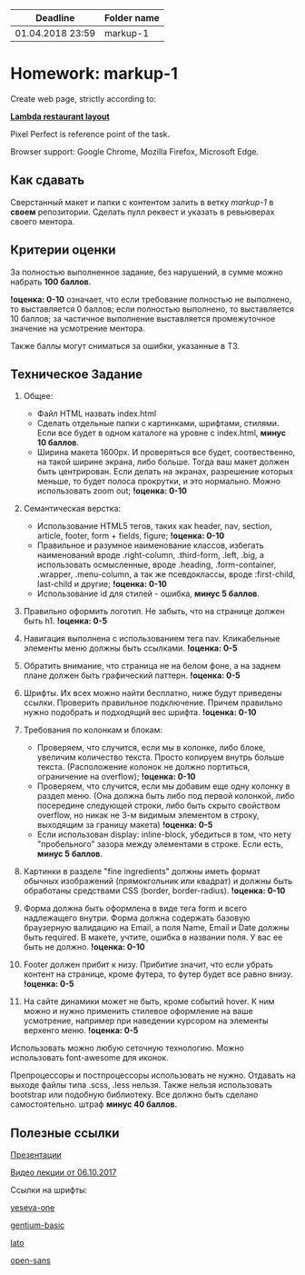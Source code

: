 | Deadline  | Folder name |
|-----------|-------------|
| 01.04.2018 23:59 | markup-1 |

# Homework: markup-1

Create web page, strictly according to:

**[Lambda restaurant layout](https://www.dropbox.com/s/xvhx2kxlvzxu5n0/Restaurant_2.psd?dl=0)**

Pixel Perfect is reference point of the task.

Browser support: Google Chrome, Mozilla Firefox, Microsoft Edge.

## Как сдавать

Сверстанный макет и папки с контентом залить в ветку *markup-1* в **своем** репозитории. Сделать пулл реквест и указать в ревьюверах своего ментора.

## Критерии оценки

За полностью выполненное задание, без нарушений, в сумме можно набрать **100 баллов**.

**!оценка: 0-10** означает, что если требование полностью не выполнено, то выставляется 0 баллов; если полностью выполнено, то выставляется 10 баллов; за частичное выполнение выставляется промежуточное значение на усмотрение ментора.

Также баллы могут сниматься за ошибки, указанные в ТЗ.

## Техническое Задание

1. Общее:
	 - Файл HTML назвать index.html
	 - Сделать отдельные папки с картинками, шрифтами, стилями. Если все будет в одном каталоге на уровне с index.html, **минус 10 баллов**.
   - Ширина макета 1600px. И проверяться все будет, соотвественно, на такой ширине экрана, либо больше. Тогда ваш макет должен быть центрирован. Если делать на экранах, разрешение которых меньше, то будет полоса прокрутки, и это нормально. Можно использовать zoom out;
   **!оценка: 0-10**

2. Семантическая верстка:
	 - Использование HTML5 тегов, таких как header, nav, section, article, footer, form + fields, figure;
	 **!оценка: 0-10**
	 - Правильное и разумное наименование классов, избегать наименований вроде .right-column, .third-form, .left, .big, а использовать осмысленные, вроде .heading, .form-container, .wrapper, .menu-column, а так же псевдоклассы, вроде :first-child, last-child и другие;
	 **!оценка: 0-10**
	 - Использование id для стилей - ошибка, **минус 5 баллов**.

3. Правильно оформить логотип. Не забыть, что на странице должен быть h1.
**!оценка: 0-5**

4. Навигация выполнена с использованием тега nav. Кликабельные элементы меню должны быть ссылками.
**!оценка: 0-5**

5. Обратить внимание, что страница не на белом фоне, а на заднем плане должен быть графический паттерн.
**!оценка: 0-5**

6. Шрифты. Их всех можно найти бесплатно, ниже будут приведены ссылки. Проверить правильное подключение. Причем правильно нужно подобрать и подходящий вес шрифта.
**!оценка: 0-10**

7. Требования по колонкам и блокам:
	 - Проверяем, что случится, если мы в колонке, либо блоке, увеличим количество текста. Просто копируем внутрь больше текста. (Расположение колонок не должно портиться, ограничение на overflow);
	**!оценка: 0-10**
	 - Проверяем, что случится, если мы добавим еще одну колонку в раздел меню. (Она должна быть либо под первой колонкой, либо посередине следующей строки, либо быть скрыто свойством overflow, но никак не 3-м видимым элементом в строку, выходящим за границу макета)
	**!оценка: 0-5**
	 - Если использован display: inline-block, убедиться в том, что нету "пробельного" зазора между элементами в строке. Если есть, **минус 5 баллов**.

8. Картинки в разделе "fine ingredients" должны иметь формат обычных изображений (прямокгольник или квадрат) и должны быть обработаны средствами CSS (border, border-radius).
**!оценка: 0-10**

9. Форма должна быть оформлена в виде тега form и всего надлежащего внутри. Форма должна содержать базовую браузерную валидацию на Email, а поля Name, Email и Date должны быть required. В макете, учтите, ошибка в названии поля. У вас ее быть не должно.
**!оценка: 0-10**

10. Footer должен прибит к низу. Прибитие значит, что если убрать контент на странице, кроме футера, то футер будет все равно внизу.
**!оценка: 0-5**

11. На сайте динамики может не быть, кроме событий hover. К ним можно и нужно применить стилевое оформление на ваше усмотрение, например при наведении курсором на элементы верхенго меню.
**!оценка: 0-5**

Использовать можно любую сеточную технологию. Можно использовать font-awesome для иконок.

Препроцессоры и постпроцессоры использовать не нужно. Отдавать на выходе файлы типа .scss, .less нельзя. Также нельзя использовать bootstrap или подобную библиотеку. Все должно быть сделано самостоятельно. штраф **минус 40 баллов**.

## Полезные ссылки

[Презентации](https://github.com/rolling-scopes/front-end-course/wiki/Position.-Floats.-Semantics.-CSS3)

[Видео лекции от 06.10.2017](https://youtu.be/gYYWe7vlEQk)

Ссылки на шрифты:

[yeseva-one](https://www.fontsquirrel.com/fonts/yeseva-one)

[gentium-basic](https://www.fontsquirrel.com/fonts/gentium-basic)

[lato](https://www.fontsquirrel.com/fonts/lato)

[open-sans](https://www.fontsquirrel.com/fonts/open-sans)
